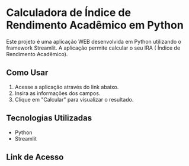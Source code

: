 # Calculadora de Índice de Rendimento Acadêmico em Python

Este projeto é uma aplicação WEB desenvolvida em Python utilizando o framework Streamlit. A aplicação permite calcular o seu IRA ( Índice de Rendimento Acadêmico).
## Como Usar
1. Acesse a aplicação através do link abaixo.
2. Insira as informações dos campos.
3. Clique em "Calcular" para visualizar o resultado.

## Tecnologias Utilizadas
- Python
- Streamlit

## Link de Acesso

